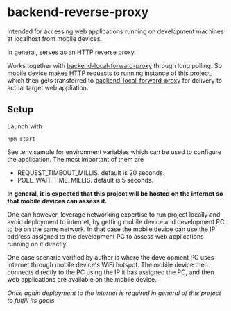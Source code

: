 # backend-reverse-proxy

Intended for accessing web applications running on development machines at localhost from mobile devices.

In general, serves as an HTTP reverse proxy.

Works together with [backend-local-forward-proxy](https://github.com/aaronicsubstances/backend-local-forward-proxy) through long polling. So mobile device makes HTTP requests to running instance of this project, which then gets transferred to [backend-local-forward-proxy](https://github.com/aaronicsubstances/backend-local-forward-proxy) for delivery to actual target web appliation.

## Setup

Launch with 
```
npm start
```

See .env.sample for environment variables which can be used to configure the application. The most important of them are

   * REQUEST_TIMEOUT_MILLIS. default is 20 seconds.
   * POLL_WAIT_TIME_MILLIS. default is 5 seconds.

**In general, it is expected that this project will be hosted on the internet so that mobile devices can assess it.**

One can however, leverage networking expertise to run project locally and avoid deployment to internet, by getting mobile device and development PC to be on the same network. In that case the mobile device can use the IP address assigned to the development PC to assess web applications running on it directly.

One case scenario verified by author is where the development PC uses internet through mobile device's WiFi hotspot. The mobile device then connects directly to the PC using the IP it has assigned the PC, and then web applications are available on the mobile device.

*Once again deployment to the internet is required in general of this project to fulfill its goals.*